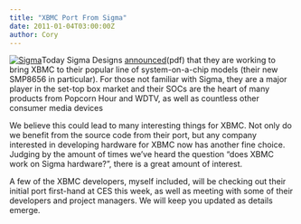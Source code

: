 ```yaml
---
title: "XBMC Port From Sigma"
date: 2011-01-04T03:00:00Z
author: Cory
---
```


[![](/sites/default/files/uploads/Sigma-designs-logo-120x101.webp "Sigma")](https://www.sigmadesigns.com/)Today Sigma Designs [announced](https://www.sigmadesigns.com/news/sigma-designs-upgrades-the-front-of-screen-experience/)(pdf) that they are working to bring XBMC to their popular line of system-on-a-chip models (their new SMP8656 in particular). For those not familiar with Sigma, they are a major player in the set-top box market and their SOCs are the heart of many products from Popcorn Hour and WDTV, as well as countless other consumer media devices

We believe this could lead to many interesting things for XBMC. Not only do we benefit from the source code from their port, but any company interested in developing hardware for XBMC now has another fine choice. Judging by the amount of times we’ve heard the question “does XBMC work on Sigma hardware?”, there is a great amount of interest.

A few of the XBMC developers, myself included, will be checking out their initial port first-hand at CES this week, as well as meeting with some of their developers and project managers. We will keep you updated as details emerge.
